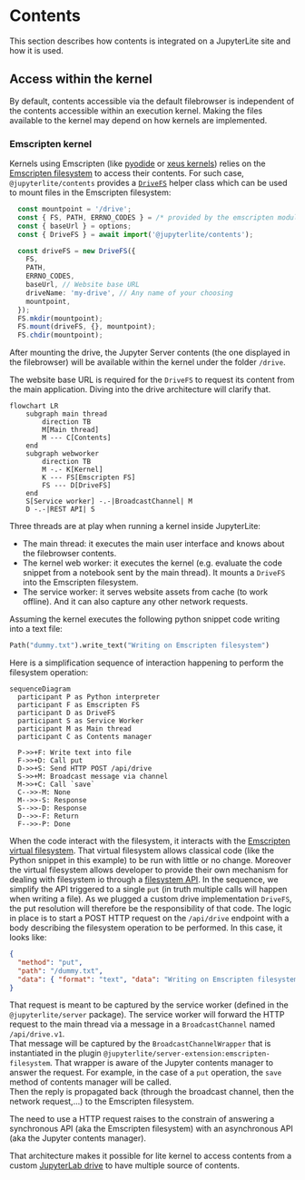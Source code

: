 # Contents

This section describes how contents is integrated on a JupyterLite site and how it is used.

## Access within the kernel

By default, contents accessible via the default filebrowser is independent of the contents
accessible within an execution kernel. Making the files available to the kernel may depend on how kernels are implemented.

### Emscripten kernel

Kernels using Emscripten (like [pyodide](https://github.com/jupyterlite/pyodide-kernel/)
or [xeus kernels](https://github.com/jupyterlite/xeus/)) relies on the
[Emscripten filesystem](https://emscripten.org/docs/api_reference/Filesystem-API.html)
to access their contents. For such case, `@jupyterlite/contents` provides a [`DriveFS`](https://jupyterlite.readthedocs.io/en/stable/reference/api/ts/classes/jupyterlite_contents.DriveFS-1.html) helper class which can be used to mount files in the Emscripten filesystem:

```ts
  const mountpoint = '/drive';
  const { FS, PATH, ERRNO_CODES } = /* provided by the emscripten module */;
  const { baseUrl } = options;
  const { DriveFS } = await import('@jupyterlite/contents');

  const driveFS = new DriveFS({
    FS,
    PATH,
    ERRNO_CODES,
    baseUrl, // Website base URL
    driveName: 'my-drive', // Any name of your choosing
    mountpoint,
  });
  FS.mkdir(mountpoint);
  FS.mount(driveFS, {}, mountpoint);
  FS.chdir(mountpoint);
```

After mounting the drive, the Jupyter Server contents (the one displayed in the
filebrowser) will be available within the kernel under the folder `/drive`.

The website base URL is required for the `DriveFS` to request its content from the main
application. Diving into the drive architecture will clarify that.

```{mermaid}
flowchart LR
    subgraph main thread
        direction TB
        M[Main thread]
        M --- C[Contents]
    end
    subgraph webworker
        direction TB
        M -.- K[Kernel]
        K --- FS[Emscripten FS]
        FS --- D[DriveFS]
    end
    S[Service worker] -.-|BroadcastChannel| M
    D -.-|REST API| S
```

Three threads are at play when running a kernel inside JupyterLite:

- The main thread: it executes the main user interface and knows about the filebrowser
  contents.
- The kernel web worker: it executes the kernel (e.g. evaluate the code snippet from a
  notebook sent by the main thread). It mounts a `DriveFS` into the Emscripten
  filesystem.
- The service worker: it serves website assets from cache (to work offline). And it can also
  capture any other network requests.

Assuming the kernel executes the following python snippet code writing into a text file:

```py
Path("dummy.txt").write_text("Writing on Emscripten filesystem")
```

Here is a simplification sequence of interaction happening to perform the filesystem
operation:

```{mermaid}
sequenceDiagram
  participant P as Python interpreter
  participant F as Emscripten FS
  participant D as DriveFS
  participant S as Service Worker
  participant M as Main thread
  participant C as Contents manager

  P->>+F: Write text into file
  F->>+D: Call put
  D->>+S: Send HTTP POST /api/drive
  S->>+M: Broadcast message via channel
  M->>+C: Call `save`
  C-->>-M: None
  M-->>-S: Response
  S-->>-D: Response
  D-->>-F: Return
  F-->>-P: Done
```

When the code interact with the filesystem, it interacts with the [Emscripten virtual filesystem](https://emscripten.org/docs/porting/files/file_systems_overview.html).  That virtual filesystem
allows classical code (like the Python snippet in this example) to be run with little or no change.
Moreover the virtual filesystem allows developer to provide their own mechanism for dealing
with filesystem io through a [filesystem API](https://emscripten.org/docs/api_reference/Filesystem-API.html#filesystem-api).
In the sequence, we simplify the API triggered to a single `put` (in truth multiple
calls will happen when writing a file). As we plugged a custom drive implementation
`DriveFS`, the put resolution will therefore be the responsibility of that code. The
logic in place is to start a POST HTTP request on the `/api/drive` endpoint with a body
describing the filesystem operation to be performed. In this case, it looks like:

```json
{
  "method": "put",
  "path": "/dummy.txt",
  "data": { "format": "text", "data": "Writing on Emscripten filesystem" }
}
```

That request is meant to be captured by the service worker (defined in the
`@jupyterlite/server` package). The service worker will forward the HTTP request to the
main thread via a message in a `BroadcastChannel` named `/api/drive.v1`.  
That message will be captured by the `BroadcastChannelWrapper` that is instantiated in
the plugin `@jupyterlite/server-extension:emscripten-filesystem`. That wrapper is aware
of the Jupyter contents manager to answer the request. For example, in the case of a
`put` operation, the `save` method of contents manager will be called.  
Then the reply is propagated back (through the broadcast channel, then the network
request,...) to the Emscripten filesystem.

The need to use a HTTP request raises to the constrain of answering a synchronous API
(aka the Emscripten filesystem) with an asynchronous API (aka the Jupyter contents
manager).

That architecture makes it possible for lite kernel to access contents from a custom [JupyterLab drive](https://jupyterlab.readthedocs.io/en/latest/api/interfaces/services.Contents.IDrive.html) to have multiple source of contents.
